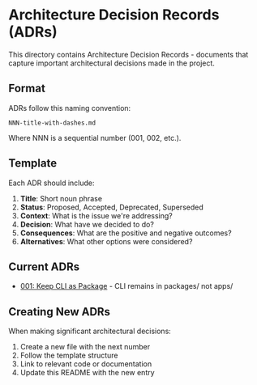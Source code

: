 # Architecture Decision Records (ADRs)

This directory contains Architecture Decision Records - documents that capture
important architectural decisions made in the project.

## Format

ADRs follow this naming convention:

```text
NNN-title-with-dashes.md
```

Where NNN is a sequential number (001, 002, etc.).

## Template

Each ADR should include:

1. **Title**: Short noun phrase
2. **Status**: Proposed, Accepted, Deprecated, Superseded
3. **Context**: What is the issue we're addressing?
4. **Decision**: What have we decided to do?
5. **Consequences**: What are the positive and negative outcomes?
6. **Alternatives**: What other options were considered?

## Current ADRs

- [001: Keep CLI as Package](001-keep-cli-as-package.md) - CLI remains in
  packages/ not apps/

## Creating New ADRs

When making significant architectural decisions:

1. Create a new file with the next number
2. Follow the template structure
3. Link to relevant code or documentation
4. Update this README with the new entry
